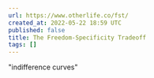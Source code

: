 ```yaml
---
url: https://www.otherlife.co/fst/
created_at: 2022-05-22 18:59 UTC
published: false
title: The Freedom-Specificity Tradeoff
tags: []
---
```


"indifference curves"
